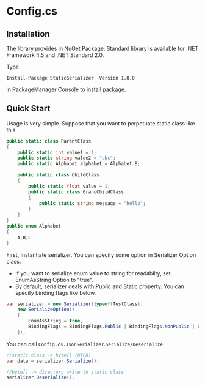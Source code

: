 # Config.cs

## Installation
The library provides in NuGet Package.
Standard library is available for .NET Framework 4.5 and .NET Standard 2.0.

Type
```
Install-Package StaticSerializer -Version 1.0.0
```
in PackageManager Console to install package.

## Quick Start
Usage is very simple.
Suppose that you want to perpetuate static class like this.
```cs
public static class ParentClass
{
    public static int value1 = 1;
    public static string value2 = "abc";
    public static Alphabet alphabet = Alphabet.B;

    public static class ChildClass
    {
        public static float value = 1;
        public static class GrancChildClass
        {
            public static string message = "hello";
        }
    }
}
public enum Alphabet
{
    A,B,C
}
```
First, Instantiate serializer.
You can specify some option in Serializer Option class.

- If you want to serialize enum value to string for readablity, set EnumAsString Option to "true".
- By default, serializer deals with Public and Static property. You can specify binding flags like below.
```cs
var serializer = new Serializer(typeof(TestClass),
    new SerializeOption()
    {
        EnumAsString = true,
        BindingFlags = BindingFlags.Public | BindingFlags.NonPublic | BindingFlags.Static
    });
```

You can call ```Config.cs.JsonSerializer```.```Serialize/Deserialize```
```cs
//static class -> byte[] (UTF8)
var data = serializer.Serialize();

//byte[] -> directory write to static class
serializer.Deserialize();
```